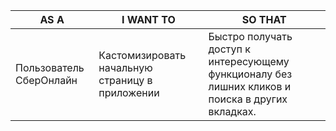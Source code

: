 | **AS A**                         | **I WANT TO**                      | **SO THAT**                                           |
|----------------------------------|------------------------------------|------------------------------------------------------|
| Пользователь СберОнлайн          | Кастомизировать начальную страницу  в приложении | Быстро получать доступ к интересующему функционалу без лишних кликов и поиска в других вкладках. |
